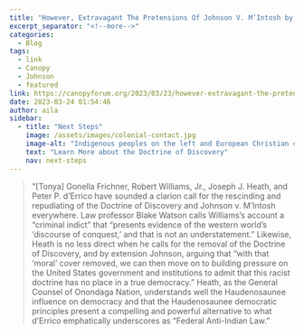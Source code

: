 ```yaml
---
title: "However, Extravagant The Pretensions Of Johnson V. M’Intosh by Betty Lyons and AGT"
excerpt_separator: "<!--more-->"
categories:
  - Blog
tags:
  - link
  - Canopy
  - Johnson
  - featured
link: https://canopyforum.org/2023/03/23/however-extravagant-the-pretensions-of-johnson-v-mintosh/ 
date: 2023-03-24 01:54:46
author: aila
sidebar:
  - title: "Next Steps"
    image: /assets/images/colonial-contact.jpg
    image-alt: "Indigenous peoples on the left and European Christian colonizers on the right planting a cross. In the middle is Mother Earth."
    text: "Learn More about the Doctrine of Discovery"
    nav: next-steps 
---
```

> "\[Tonya\] Gonella Frichner, Robert Williams, Jr., Joseph J. Heath, and Peter P. d’Errico have sounded a clarion call for the rescinding and repudiating of the Doctrine of Discovery and Johnson v. M’Intosh everywhere. Law professor Blake Watson calls Williams’s account a “criminal indict” that “presents evidence of the western world’s ‘discourse of conquest,’ and that is not an understatement.” Likewise, Heath is no less direct when he calls for the removal of the Doctrine of Discovery, and by extension Johnson, arguing that “with that ‘moral’ cover removed, we can then move on to building pressure on the United States government and institutions to admit that this racist doctrine has no place in a true democracy.” Heath, as the General Counsel of Onondaga Nation, understands well the Haudenosaunee influence on democracy and that the Haudenosaunee democratic principles present a compelling and powerful alternative to what d’Errico emphatically underscores as “Federal Anti-Indian Law.”